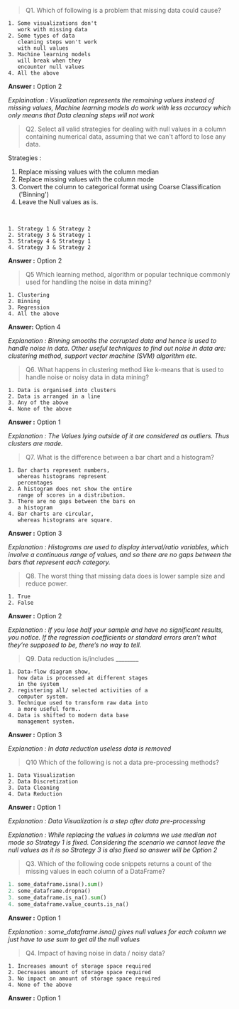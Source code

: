 > Q1. Which of following is a problem that missing data could cause?

    1. Some visualizations don't 
       work with missing data
    2. Some types of data  
       cleaning steps won't work 
       with null values
    3. Machine learning models 
       will break when they 
       encounter null values
    4. All the above

**Answer :**  Option 2

*Explaination : Visualization represents the remaining values instead of missing values, Machine learning models do work with less accuracy which only means that Data cleaning steps will not work*

> Q2. Select all valid strategies for dealing with null values in a column containing numerical data, assuming that we can't afford to lose any data.

Strategies : <br>

1. Replace missing values with the column median
2. Replace missing values with the column mode
3. Convert the column to categorical format using Coarse Classification ('Binning')
4. Leave the Null values as is.

<br>

    1. Strategy 1 & Strategy 2
    2. Strategy 3 & Strategy 1
    3. Strategy 4 & Strategy 1
    4. Strategy 3 & Strategy 2 

**Answer :**  Option 2

> Q5 Which learning method, algorithm or popular technique commonly used for handling the noise in data mining?

    1. Clustering 
    2. Binning
    3. Regression
    4. All the above

**Answer:**  Option 4

*Explanation : Binning smooths the corrupted data and hence is used to handle noise in data. Other useful techniques to find out noise in data are: clustering method, support vector machine (SVM) algorithm etc.*

> Q6. What happens in clustering method like k-means that is used to handle noise or noisy data in data mining?

    1. Data is organised into clusters
    2. Data is arranged in a line
    3. Any of the above
    4. None of the above

**Answer :** Option 1

*Explanation : The Values lying outside of it are considered as outliers. Thus clusters are made.*

> Q7. What is the difference between a bar chart and a histogram?

    1. Bar charts represent numbers, 
       whereas histograms represent 
       percentages 
    2. A histogram does not show the entire  
       range of scores in a distribution. 
    3. There are no gaps between the bars on 
       a histogram
    4. Bar charts are circular, 
       whereas histograms are square.

**Answer :**  Option 3

*Explanation : Histograms are used to display interval/ratio variables, which involve a continuous range of values, and so there are no gaps between the bars that represent each category.*

> Q8. The worst thing that missing data does is lower sample size and reduce power.

    1. True 
    2. False

**Answer :**  Option 2

*Explanation : If you lose half your sample and have no significant results, you notice.  If the regression coefficients or standard errors aren’t what they’re supposed to be, there’s no way to tell.*

> Q9. Data reduction  is/includes ________

    1. Data-flow diagram show, 
       how data is processed at different stages 
       in the system
    2. registering all/ selected activities of a 
       computer system.
    3. Technique used to transform raw data into 
       a more useful form..
    4. Data is shifted to modern data base 
       management system.

**Answer :** Option 3

*Explanation : In data reduction useless data is removed*

> Q10 Which of the following is not a data pre-processing methods?

    1. Data Visualization
    2. Data Discretization
    3. Data Cleaning 
    4. Data Reduction

**Answer :**  Option 1

*Explanation : Data Visualization is a step after data pre-processing*

*Explanation : While replacing the values in columns we use median not mode so Strategy 1 is fixed. Considering the scenario we cannot leave the null values as it is so Strategy 3 is also fixed so answer will be Option 2*

> Q3. Which of the following code snippets returns a count of the missing values in each column of a DataFrame?

```python
1. some_dataframe.isna().sum()
2. some_dataframe.dropna()
3. some_dataframe.is_na().sum()
4. some_dataframe.value_counts.is_na()
```

**Answer :**  Option 1

*Explanation : some_dataframe.isna() gives null values for each column we just have to use sum to get all the null values*

> Q4. Impact of having noise in data / noisy data?

    1. Increases amount of storage space required 
    2. Decreases amount of storage space required 
    3. No impact on amount of storage space required
    4. None of the above

**Answer :** Option 1
